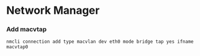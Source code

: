 # Network Manager

### Add macvtap

```shell
nmcli connection add type macvlan dev eth0 mode bridge tap yes ifname macvtap0
```
